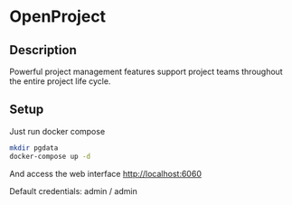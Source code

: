 # OpenProject

## Description

Powerful project management features support
project teams throughout the entire project life cycle.

## Setup

Just run docker compose

```sh
mkdir pgdata
docker-compose up -d
```

And access the web interface <http://localhost:6060>

Default credentials: admin / admin
